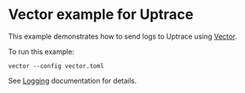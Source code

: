 # Vector example for Uptrace

This example demonstrates how to send logs to Uptrace using [Vector](https://vector.dev).

To run this example:

```shell
vector --config vector.toml
```

See [Logging](https://uptrace.dev/docs/logging.html) documentation for details.
